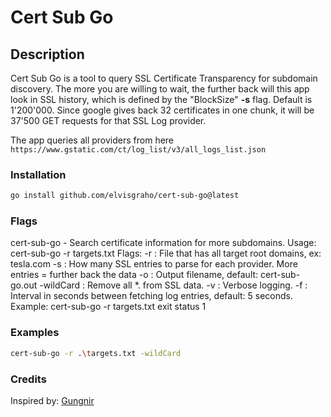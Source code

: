 # Cert Sub Go

## Description

Cert Sub Go is a tool to query SSL Certificate Transparency for subdomain discovery. The more you are willing to wait,
the further back will this app look in SSL history, which is defined by the "BlockSize" **-s** flag. Default is 1'200'000.
Since google gives back 32 certificates in one chunk, it will be 37'500 GET requests for that SSL Log provider.  
  
The app queries all providers from here ```https://www.gstatic.com/ct/log_list/v3/all_logs_list.json```

### Installation

```bash
go install github.com/elvisgraho/cert-sub-go@latest
```

### Flags

cert-sub-go - Search certificate information for more subdomains.
Usage: cert-sub-go -r targets.txt
Flags:
  -r        <filename>       : File that has all target root domains, ex: tesla.com
  -s        <number>         : How many SSL entries to parse for each provider. More entries = further back the data
  -o        <filename>       : Output filename, default: cert-sub-go.out
  -wildCard <boolean>        : Remove all *. from SSL data.
  -v        <boolean>        : Verbose logging.
  -f        <number>         : Interval in seconds between fetching log entries, default: 5 seconds.
Example:
  cert-sub-go -r targets.txt
exit status 1


### Examples

```sh
cert-sub-go -r .\targets.txt -wildCard
```

### Credits

Inspired by: [Gungnir](https://github.com/g0ldencybersec/gungnir)
